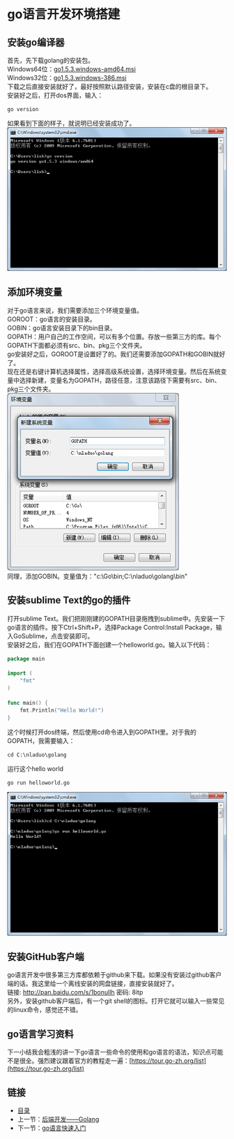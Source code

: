 # go语言开发环境搭建

## 安装go编译器
首先，先下载golang的安装包。<br>
Windows64位：[go1.5.3.windows-amd64.msi](http://www.golangtc.com/static/go/1.5.3/go1.5.3.windows-amd64.msi)<br>
Windows32位：[go1.5.3.windows-386.msi](http://www.golangtc.com/static/go/1.5.3/go1.5.3.windows-386.msi)<br>
下载之后直接安装就好了，最好按照默认路径安装，安装在c盘的根目录下。<br>
安装好之后，打开dos界面，输入：
``` shell
go version
```
如果看到下面的样子，就说明已经安装成功了。<br>
![](./imgs/5.1/5.1-1.png?raw=true)  <br>
## 添加环境变量
对于go语言来说，我们需要添加三个环境变量值。<br>
GOROOT：go语言的安装目录。<br>
GOBIN：go语言安装目录下的bin目录。<br>
GOPATH：用户自己的工作空间，可以有多个位置。存放一些第三方的库。每个GOPATH下面都必须有src、bin、pkg三个文件夹。<br>
go安装好之后，GOROOT是设置好了的。我们还需要添加GOPATH和GOBIN就好了。<br>
现在还是右键计算机选择属性，选择高级系统设置，选择环境变量。然后在系统变量中选择新建，变量名为GOPATH，路径任意，注意该路径下需要有src、bin、pkg三个文件夹。<br>
![](./imgs/5.1/5.1-2.png?raw=true)  <br>
同理，添加GOBIN。变量值为："c:\Go\bin;C:\nladuo\golang\bin"
## 安装sublime Text的go的插件
打开sublime Text。我们把刚刚建的GOPATH目录拖拽到sublime中。先安装一下go语言的插件。按下Ctrl+Shift+P，选择Package Control:Install Package，输入GoSublime，点击安装即可。<br>
安装好之后，我们在GOPATH下面创建一个helloworld.go。输入以下代码：
``` go
package main

import (
	"fmt"
)

func main() {
	fmt.Println("Hello World!")
}
```
这个时候打开dos终端，然后使用cd命令进入到GOPATH里。对于我的GOPATH，我需要输入：
``` shell
cd C:\nladuo\golang
```
运行这个hello world
``` shell
go run helloworld.go
```
![](./imgs/5.1/5.1-3.png?raw=true)  <br>
## 安装GitHub客户端
go语言开发中很多第三方库都依赖于github来下载。如果没有安装过github客户端的话。我这里给一个离线安装的网盘链接，直接安装就好了。<br>
链接: http://pan.baidu.com/s/1bonuIlh 密码: 8itp<br>
另外，安装github客户端后，有一个git shell的图标。打开它就可以输入一些常见的linux命令，感觉还不错。<br>
## go语言学习资料
下一小结我会粗浅的讲一下go语言一些命令的使用和go语言的语法，知识点可能不是很全。强烈建议跟着官方的教程走一遍：[https://tour.go-zh.org/list](https://tour.go-zh.org/list)

## 链接
- [目录](directory.md)  
- 上一节：[后端开发——Golang](5.0.md)  
- 下一节：[go语言快速入门](5.2.md)
